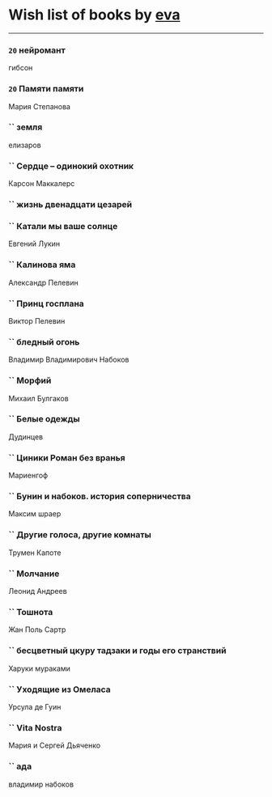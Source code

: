 # Wish list of books by [eva](https://plus.google.com/u/0/111656270551033014778/)
---

### `20` нейромант
гибсон

### `20` Памяти памяти
Мария Степанова

### `` земля
елизаров

### `` Сердце – одинокий охотник
Карсон Маккалерс

### `` жизнь двенадцати цезарей

### `` Катали мы ваше солнце
Евгений Лукин

### `` Калинова яма
Александр Пелевин

### `` Принц госплана
Виктор Пелевин

### `` бледный огонь
Владимир Владимирович Набоков

### `` Морфий
Михаил Булгаков

### `` Белые одежды
Дудинцев

### `` Циники Роман без вранья
Мариенгоф

### `` Бунин и набоков. история соперничества
Максим шраер

### `` Другие голоса, другие комнаты
Трумен Капоте

### `` Молчание
Леонид Андреев

### `` Тошнота
Жан Поль Сартр

### `` бесцветный цкуру тадзаки и годы его странствий
Харуки мураками

### `` Уходящие из Омеласа
Урсула де Гуин

### `` Vita Nostra
Мария и Сергей Дьяченко

### `` ада
владимир набоков

